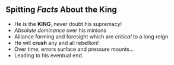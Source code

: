 ## Spitting *Facts* About the King

* He is the **KING**, never doubt his supremacy!
* *Absolute dominance* over his minions
* Alliance forming and foresight which are *critical* to a long reign
* He will **crush** any and all rebellion!
* Over time, errors surface and pressure mounts...
* Leading to his eventual end.
